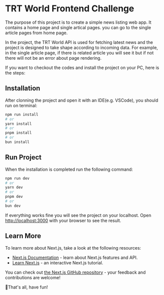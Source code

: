 # TRT World Frontend Challenge

The purpose of this project is to create a simple news listing web app. It contains a home page and single artical pages. you can go to the single article pages from home page. 

In the project, the TRT World API is used for fetching latest news and the project is designed to take shape according to incoming data. For example, in the single article page, if there is related article you will see it but if not there will not be an error about page rendering. 

If you want to checkout the codes and install the project on your PC, here is the steps:

## Installation
After clonning the project and open it with an IDE(e.g. VSCode), you should run on terminal:
```bash
npm run install
# or
yarn install
# or
pnpm install
# or
bun install
```

## Run Project
When the installation is completed run the following command:
```bash
npm run dev
# or
yarn dev
# or
pnpm dev
# or
bun dev
```

If everything works fine you will see the project on your localhost. Open [http://localhost:3000](http://localhost:3000) with your browser to see the result.

## Learn More

To learn more about Next.js, take a look at the following resources:

- [Next.js Documentation](https://nextjs.org/docs) - learn about Next.js features and API.
- [Learn Next.js](https://nextjs.org/learn) - an interactive Next.js tutorial.

You can check out [the Next.js GitHub repository](https://github.com/vercel/next.js) - your feedback and contributions are welcome!

🎈That's all, have fun!
